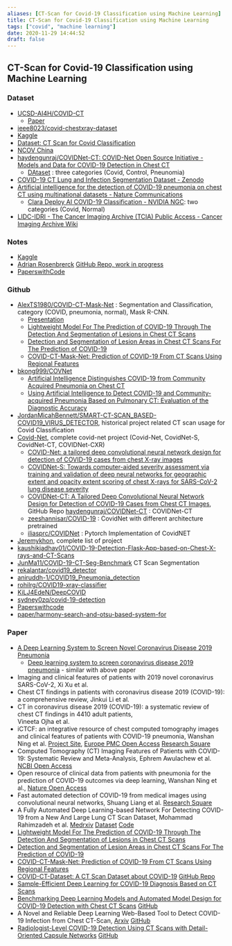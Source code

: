 ```yaml
---
aliases: [CT-Scan for Covid-19 Classification using Machine Learning]
title: CT-Scan for Covid-19 Classification using Machine Learning
tags: ["covid", "machine learning"]
date: 2020-11-29 14:44:52
draft: false
---
```


## CT-Scan for Covid-19 Classification using Machine Learning

### Dataset

- [UCSD-AI4H/COVID-CT](https://github.com/UCSD-AI4H/COVID-CT)
    - [Paper](https://www.medrxiv.org/node/76881.external-links.html)
- [ieee8023/covid-chestxray-dataset](https://github.com/ieee8023/covid-chestxray-dataset)
- [Kaggle](https://www.kaggle.com/paultimothymooney/chest-xray-pneumonia)
- [Dataset: CT Scan for Covid Classification](https://www.graviti.com/open-datasets/dataset-detail/CT_Scans_for_COVID-19_Classification)
- [NCOV China](http://ncov-ai.big.ac.cn/download)
- [haydengunraj/COVIDNet-CT: COVID-Net Open Source Initiative - Models and Data for COVID-19 Detection in Chest CT](https://github.com/haydengunraj/COVIDNet-CT)
    - [DAtaset](https://www.kaggle.com/hgunraj/covidxct) : three categories (Covid, Control, Pneunomia)
- [COVID-19 CT Lung and Infection Segmentation Dataset - Zenodo](https://zenodo.org/record/3757476#.X62Iw2hKiUk)
- [Artificial intelligence for the detection of COVID-19 pneumonia on chest CT using multinational datasets - Nature Communications](https://www.nature.com/articles/s41467-020-17971-2)
    - [Clara Deploy AI COVID-19 Classification - NVIDIA NGC](https://ngc.nvidia.com/catalog/containers/nvidia:clara:ai-covid-19): two categories (Covid, Normal)
- [LIDC-IDRI - The Cancer Imaging Archive (TCIA) Public Access - Cancer Imaging Archive Wiki](https://wiki.cancerimagingarchive.net/display/Public/LIDC-IDRI)

### Notes

- [Kaggle](https://www.kaggle.com/azaemon/preprocessed-ct-scans-for-covid19)
- [Adrian Rosenbrerck](https://www.pyimagesearch.com/2020/03/16/detecting-covid-19-in-x-ray-images-with-keras-tensorflow-and-deep-learning/) [GitHub Repo, work in progress](https://github.com/AleGiovanardi/covidhelper)
- [PaperswithCode](https://paperswithcode.com/paper/covid-ct-dataset-a-ct-scan-dataset-about)

### Github

- [AlexTS1980/COVID-CT-Mask-Net](https://github.com/AlexTS1980/COVID-CT-Mask-Net) : Segmentation and Classification, category (COVID, pneumonia, normal), Mask R-CNN.
    - [Presentation](https://github.com/AlexTS1980/COVID-CT-Mask-Net/blob/master/presentations/COVID_19_Presentation_Kent.pdf)
    - [Lightweight Model For The Prediction of COVID-19 Through The Detection And Segmentation of Lesions in Chest CT Scans](https://www.medrxiv.org/content/10.1101/2020.10.30.20223586v2.full.pdf)
    - [Detection and Segmentation of Lesion Areas in Chest CT Scans For The Prediction of COVID-19](https://www.medrxiv.org/content/10.1101/2020.10.23.20218461v2.full.pdf)
    - [COVID-CT-Mask-Net: Prediction of COVID-19 From CT Scans Using Regional Features](https://www.medrxiv.org/content/10.1101/2020.10.11.20211052v2.full.pdf)
- [bkong999/COVNet](https://github.com/bkong999/COVNet)
    - [Artificial Intelligence Distinguishes COVID-19 from Community Acquired Pneumonia on Chest CT](https://www.ncbi.nlm.nih.gov/pmc/articles/PMC7233473/#SD1)
    - [Using Artificial Intelligence to Detect COVID-19 and Community-acquired Pneumonia Based on Pulmonary CT: Evaluation of the Diagnostic Accuracy](https://pubs.rsna.org/doi/10.1148/radiol.2020200905)
- [JordanMicahBennett/SMART-CT-SCAN_BASED-COVID19_VIRUS_DETECTOR](https://github.com/JordanMicahBennett/SMART-CT-SCAN_BASED-COVID19_VIRUS_DETECTOR), historical project related CT scan usage for Covid Classification
- [Covid-Net](https://github.com/lindawangg/COVID-Net), complete covid-net project (Covid-Net, CovidNet-S, CovidNet-CT, COVIDNet-CXR)
    - [COVID-Net: a tailored deep convolutional neural network design for detection of COVID-19 cases from chest X-ray images](https://www.nature.com/articles/s41598-020-76550-z)
    - [COVIDNet-S: Towards computer-aided severity assessment via training and validation of deep neural networks for geographic extent and opacity extent scoring of chest X-rays for SARS-CoV-2 lung disease severity](https://arxiv.org/abs/2005.12855)
    - [COVIDNet-CT: A Tailored Deep Convolutional Neural Network Design for Detection of COVID-19 Cases from Chest CT Images](https://arxiv.org/abs/2009.05383), GitHub Repo [haydengunraj/COVIDNet-CT](https://github.com/haydengunraj/COVIDNet-CT) : COVIDNet-CT
    - [zeeshannisar/COVID-19](https://github.com/zeeshannisar/COVID-19) : CovidNet with different architecture pretrained
    - [iliasprc/COVIDNet](https://github.com/iliasprc/COVIDNet) : Pytorch Implementation of CovidNET
- [Jeremykhon](https://github.com/jeremykohn/rid-covid), complete list of project
- [kaushikjadhav01/COVID-19-Detection-Flask-App-based-on-Chest-X-rays-and-CT-Scans](https://github.com/kaushikjadhav01/COVID-19-Detection-Flask-App-based-on-Chest-X-rays-and-CT-Scans)
- [JunMa11/COVID-19-CT-Seg-Benchmark](https://github.com/JunMa11/COVID-19-CT-Seg-Benchmark) CT Scan Segmentation
- [rekalantar/covid19_detector](https://github.com/rekalantar/covid19_detector)
- [aniruddh-1/COVID19_Pneumonia_detection](https://github.com/aniruddh-1/COVID19_Pneumonia_detection)
- [rohilrg/COVID19-xray-classifier](https://github.com/rohilrg/COVID19-xray-classifier)
- [KiLJ4EdeN/DeepCOVID](https://github.com/KiLJ4EdeN/DeepCOVID)
- [sydney0zq/covid-19-detection](https://github.com/sydney0zq/covid-19-detection)
- [Paperswithcode](https://paperswithcode.com/paper/automatic-detection-of-coronavirus-disease)
- [paper/harmony-search-and-otsu-based-system-for](https://paperswithcode.com/paper/harmony-search-and-otsu-based-system-for)

### Paper

- [A Deep Learning System to Screen Novel Coronavirus Disease 2019 Pneumonia](https://www.sciencedirect.com/science/article/pii/S2095809920301636)
    - [Deep learning system to screen coronavirus disease 2019 pneumonia](https://www.ncbi.nlm.nih.gov/pmc/articles/PMC7175452/) - similar with above paper
- Imaging and clinical features of patients with 2019 novel coronavirus SARS-CoV-2, Xi Xu et al.
- Chest CT findings in patients with coronavirus disease 2019 (COVID-19): a comprehensive review, Jinkui Li et al.
- CT in coronavirus disease 2019 (COVID-19): a systematic review of chest CT findings in 4410 adult patients,  
Vineeta Ojha et al.
- iCTCF: an integrative resource of chest computed tomography images and clinical features of patients with COVID-19 pneumonia, Wanshan Ning et al. [Project Site](http://ictcf.biocuckoo.cn/), [Europe PMC Open Access](https://europepmc.org/article/ppr/ppr141530) [Research Square](https://www.researchsquare.com/article/rs-21834/v1)
- Computed Tomography (CT) Imaging Features of Patients with COVID-19: Systematic Review and Meta-Analysis, Ephrem Awulachew et al. [NCBI Open Access](https://www.ncbi.nlm.nih.gov/pmc/articles/PMC7378588/)
- Open resource of clinical data from patients with pneumonia for the prediction of COVID-19 outcomes via deep learning, Wanshan Ning et al., [Nature Open Access](https://www.nature.com/articles/s41551-020-00633-5)
- Fast automated detection of COVID-19 from medical images using convolutional neural networks, Shuang Liang et al. [Research Square](https://www.researchsquare.com/article/rs-32957/v1)
- A Fully Automated Deep Learning-based Network For Detecting COVID-19 from a New And Large Lung CT Scan Dataset, Mohammad Rahimzadeh et al. [Medrxiv](https://www.medrxiv.org/content/10.1101/2020.06.08.20121541v3) [Dataset](https://github.com/mr7495/COVID-CTset) [Code](https://github.com/mr7495/COVID-CT-Code)
- [Lightweight Model For The Prediction of COVID-19 Through The Detection And Segmentation of Lesions in Chest CT Scans](https://www.medrxiv.org/content/10.1101/2020.10.30.20223586v2.full.pdf)
- [Detection and Segmentation of Lesion Areas in Chest CT Scans For The Prediction of COVID-19](https://www.medrxiv.org/content/10.1101/2020.10.23.20218461v2.full.pdf)
- [COVID-CT-Mask-Net: Prediction of COVID-19 From CT Scans Using Regional Features](https://www.medrxiv.org/content/10.1101/2020.10.11.20211052v2.full.pdf)
- [COVID-CT-Dataset: A CT Scan Dataset about COVID-19](https://arxiv.org/pdf/2003.13865.pdf) [GitHub Repo](https://github.com/UCSD-AI4H/COVID-CT)
- [Sample-Efficient Deep Learning for COVID-19 Diagnosis Based on CT Scans](https://www.medrxiv.org/content/10.1101/2020.04.13.20063941v1)
- [Benchmarking Deep Learning Models and Automated Model Design for COVID-19 Detection with Chest CT Scans](https://www.medrxiv.org/content/10.1101/2020.06.08.20125963v1) [GitHub](https://github.com/arthursdays/HKBU_HPML_COVID-19)
- A Novel and Reliable Deep Learning Web-Based Tool to Detect COVID-19 Infection from Chest CT-Scan, [Arxiv](https://arxiv.org/abs/2006.14419) [GitHub](https://github.com/KiLJ4EdeN/COVID_WEB)
- [Radiologist-Level COVID-19 Detection Using CT Scans with Detail-Oriented Capsule Networks](https://arxiv.org/pdf/2004.07407.pdf) [GitHub](https://github.com/amobiny/DECAPS_for_COVID19)
